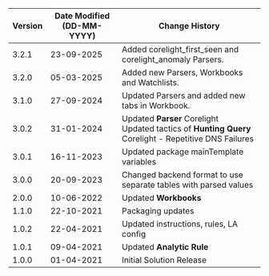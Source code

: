 | **Version** | **Date Modified (DD-MM-YYYY)** | **Change History**                                                 |
|-------------|--------------------------------|--------------------------------------------------------------------|
| 3.2.1       | 23-09-2025                     | Added corelight_first_seen and corelight_anomaly Parsers.
| 3.2.0       | 05-03-2025                     | Added new Parsers, Workbooks and Watchlists.
| 3.1.0       | 27-09-2024                     | Updated Parsers and added new tabs in Workbook.
| 3.0.2       | 31-01-2024                     | Updated **Parser** Corelight <br/> Updated tactics of **Hunting Query** Corelight - Repetitive DNS Failures                             |
| 3.0.1       | 16-11-2023                     | Updated package mainTemplate variables                             |
| 3.0.0       | 20-09-2023                     | Changed backend format to use separate tables with parsed values   |
| 2.0.0       | 10-06-2022                     | Updated **Workbooks**                                               | 
| 1.1.0       | 22-10-2021                     | Packaging updates                                                  |
| 1.0.2       | 22-04-2021                     | Updated instructions, rules, LA config                              |
| 1.0.1       | 09-04-2021                     | Updated **Analytic Rule**                                           |
| 1.0.0       | 01-04-2021                     | Initial Solution Release                                           |
